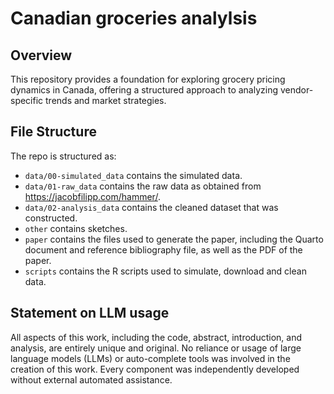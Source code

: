 # Canadian groceries analylsis

## Overview

This repository provides a foundation for exploring grocery pricing dynamics in Canada, offering a structured approach to analyzing vendor-specific trends and market strategies. 

## File Structure

The repo is structured as:

-   `data/00-simulated_data` contains the simulated data.
-   `data/01-raw_data` contains the raw data as obtained from https://jacobfilipp.com/hammer/.
-   `data/02-analysis_data` contains the cleaned dataset that was constructed.
-   `other` contains sketches.
-   `paper` contains the files used to generate the paper, including the Quarto document and reference bibliography file, as well as the PDF of the paper. 
-   `scripts` contains the R scripts used to simulate, download and clean data.


## Statement on LLM usage

All aspects of this work, including the code, abstract, introduction, and analysis, are entirely unique and original. No reliance or usage of large language models (LLMs) or auto-complete tools was involved in the creation of this work. Every component was independently developed without external automated assistance.

